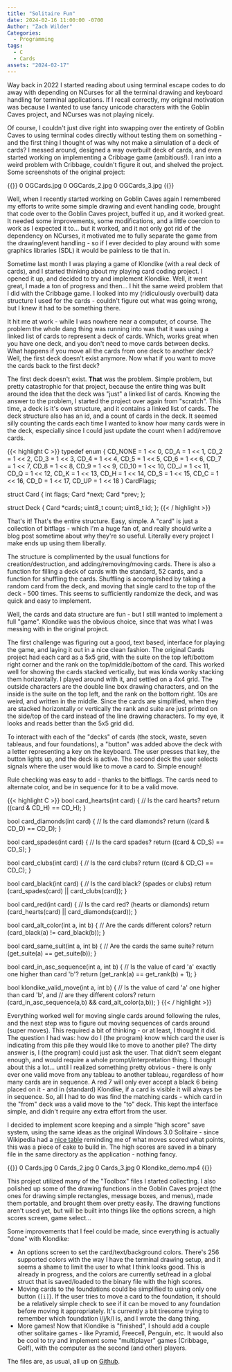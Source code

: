 ```yaml
---
title: "Solitaire Fun"
date: 2024-02-16 11:00:00 -0700
Author: "Zach Wilder"
Categories:
  - Programming
tags:
  - C
  - Cards
assets: "2024-02-17"
---
```


Way back in 2022 I started reading about using terminal escape codes to
do away with depending on NCurses for all the terminal drawing and keyboard
handling for terminal applications. If I recall correctly, my original
motivation was because I wanted to use fancy unicode characters with the Goblin
Caves project, and NCurses was not playing nicely.

Of course, I couldn't just dive right into swapping over the entirety of Goblin
Caves to using terminal codes directly without testing them on something - and
the first thing I thought of was why not make a simulation of a deck of cards?
I messed around, designed a way overbuilt deck of cards, and even started
working on implementing a Cribbage game (ambitious!). I ran into a weird
problem with Cribbage, couldn't figure it out, and shelved the project. Some
screenshots of the original project:

{{<fbox>}}
0 OGCards.jpg
0 OGCards_2.jpg
0 OGCards_3.jpg
{{</fbox>}}

Well, when I recently started working on Goblin Caves again I remembered my
efforts to write some simple drawing and event handling code, brought that code
over to the Goblin Caves project, buffed it up, and it worked great. It needed
some improvements, some modifications, and a little coercion to work as I
expected it to... but it worked, and it not only got rid of the dependency on
NCurses, it motivated me to fully separate the game from the drawing/event
handling - so if I ever decided to play around with some graphics libraries
(SDL) it would be painless to tie that in.

Sometime last month I was playing a game of Klondike (with a real deck of
cards), and I started thinking about my playing card coding project. I opened it
up, and decided to try and implement Klondike. Well, it went great, I made a ton
of progress and then... I hit the same weird problem that I did with the
Cribbage game. I looked into my (ridiculously overbuilt) data structure I used
for the cards - couldn't figure out what was going wrong, but I knew it had to
be something there.

It hit me at work - while I was nowhere near a computer, of course. The problem
the whole dang thing was running into was that it was using a linked list of
cards to represent a deck of cards. Which, works great when you have one deck,
and you don't need to move cards between decks. What happens if you move all the
cards from one deck to another deck? Well, the first deck doesn't exist anymore.
Now what if you want to move the cards back to the first deck? 

The first deck doesn't exist. **That** was the problem. Simple problem, but
pretty catastrophic for that project, because the entire thing was built around
the idea that the deck was "just" a linked list of cards. Knowing the answer to
the problem, I started the project over again from "scratch". This time, a deck
is it's own structure, and it contains a linked list of cards. The deck
structure also has an id, and a count of cards in the deck. It seemed silly
counting the cards each time I wanted to know how many cards were in the deck,
especially since I could just update the count when I add/remove cards. 

{{< highlight C >}}
typedef enum {
    CD_NONE     = 1 << 0,
    CD_A        = 1 << 1,
    CD_2        = 1 << 2,
    CD_3        = 1 << 3,
    CD_4        = 1 << 4,
    CD_5        = 1 << 5,
    CD_6        = 1 << 6,
    CD_7        = 1 << 7,
    CD_8        = 1 << 8,
    CD_9        = 1 << 9,
    CD_10       = 1 << 10,
    CD_J        = 1 << 11,
    CD_Q        = 1 << 12,
    CD_K        = 1 << 13,
    CD_H        = 1 << 14,
    CD_S        = 1 << 15,
    CD_C        = 1 << 16,
    CD_D        = 1 << 17,
    CD_UP       = 1 << 18
} CardFlags;

struct Card {
    int flags;
    Card *next;
    Card *prev;
};

struct Deck {
    Card *cards;
    uint8_t count;
    uint8_t id;
};
{{< / highlight >}}

That's it! That's the entire structure. Easy, simple. A "card" is just a
collection of bitflags - which I'm a huge fan of, and really should write a blog
post sometime about why they're so useful. Literally every project I make ends
up using them liberally.

The structure is complimented by the usual functions for creation/destruction,
and adding/removing/moving cards. There is also a function for filling a deck of
cards with the standard, 52 cards, and a function for shuffling the cards.
Shuffling is accomplished by taking a random card from the deck, and moving that
single card to the top of the deck - 500 times. This seems to sufficiently
randomize the deck, and was quick and easy to implement. 

Well, the cards and data structure are fun - but I still wanted to implement a
full "game". Klondike was the obvious choice, since that was what I was messing
with in the original project. 

The first challenge was figuring out a good, text based, interface for playing
the game, and laying it out in a nice clean fashion. The original Cards project
had each card as a 5x5 grid, with the suite on the top left/bottom right corner
and the rank on the top/middle/bottom of the card. This worked well for showing
the cards stacked vertically, but was kinda wonky stacking them horizontally. I
played around with it, and settled on a 4x4 grid. The outside characters are the
double line box drawing characters, and on the inside is the suite on the top
left, and the rank on the bottom right. 10s are weird, and written in the
middle. Since the cards are simplified, when they are stacked horizontally or
vertically the rank and suite are just printed on the side/top of the card
instead of the line drawing characters. To my eye, it looks and reads better
than the 5x5 grid did. 

To interact with each of the "decks" of cards (the stock, waste, seven tableaus,
and four foundations), a "button" was added above the deck with a letter
representing a key on the keyboard. The user presses that key, the button lights
up, and the deck is active. The second deck the user selects signals where the
user would like to move a card to. Simple enough!

Rule checking was easy to add - thanks to the bitflags. The cards need to
alternate color, and be in sequence for it to be a valid move. 

{{< highlight C >}}
bool card_hearts(int card) {
    // Is the card hearts?
    return ((card & CD_H) == CD_H);
}

bool card_diamonds(int card) {
    // Is the card diamonds?
    return ((card & CD_D) == CD_D);
}

bool card_spades(int card) {
    // Is the card spades?
    return ((card & CD_S) == CD_S);
}

bool card_clubs(int card) {
    // Is the card clubs?
    return ((card & CD_C) == CD_C);
}

bool card_black(int card) {
    // Is the card black? (spades or clubs)
    return (card_spades(card) || card_clubs(card));
}

bool card_red(int card) {
    // Is the card red? (hearts or diamonds)
    return (card_hearts(card) || card_diamonds(card));
}

bool card_alt_color(int a, int b) {
    // Are the cards different colors? 
    return (card_black(a) != card_black(b));
}

bool card_same_suit(int a, int b) {
    // Are the cards the same suite?
    return (get_suite(a) == get_suite(b));
}

bool card_in_asc_sequence(int a, int b) {
    // Is the value of card 'a' exactly one higher than card 'b'?
    return (get_rank(a) == get_rank(b) + 1);
}

bool klondike_valid_move(int a, int b) {
    // Is the value of card 'a' one higher than card 'b', and
    // are they different colors?
    return (card_in_asc_sequence(a,b) && card_alt_color(a,b));
}
{{< / highlight >}}

Everything worked well for moving single cards around following the rules, and
the next step was to figure out moving sequences of cards around (super moves).
This required a bit of thinking - or at least, I thought it did. The question I
had was: how do I (the program) know which card the user is indicating from
this pile they would like to move to another pile? The dirty answer is, I (the
program) could just ask the user. That didn't seem elegant enough, and would
require a whole prompt/interpretation thing. I thought about this a lot... until
I realized something pretty obvious - there is only ever one valid move from any
tableau to another tableau, regardless of how many cards are in sequence. A red
7 will only ever accept a black 6 being placed on it - and in (standard)
Klondike, if a card is visible it will always be in sequence. So, all I had to
do was find the matching cards - which card in the "from" deck was a valid move
to the "to" deck. This kept the interface simple, and didn't require any extra
effort from the user.

I decided to implement score keeping and a simple "high score" save system,
using the same ideas as the original Windows 3.0 Solitaire - since Wikipedia had
a [nice table](https://en.wikipedia.org/wiki/Klondike_(solitaire)#Computerized_versions) 
reminding me of what moves scored what points, this was a piece of
cake to build in. The high scores are saved in a binary file in the same
directory as the application - nothing fancy. 

{{<fbox>}}
0 Cards.jpg
0 Cards_2.jpg
0 Cards_3.jpg
0 Klondike_demo.mp4
{{</fbox>}}

This project utilized many of the "Toolbox" files I started collecting. I also
polished up some of the drawing functions in the Goblin Caves project (the ones
for drawing simple rectangles, message boxes, and menus), made them portable,
and brought them over pretty easily. The drawing functions aren't used yet, but
will be built into things like the options screen, a high scores screen, game
select... 

Some improvements that I feel could be made, since everything is actually "done"
with Klondike:
- An options screen to set the card/text/background colors. There's 256
  supported colors with the way I have the terminal drawing setup, and it seems
a shame to limit the user to what I think looks good. This is already in
progress, and the colors are currently set/read in a global struct that is
saved/loaded to the binary file with the high scores.
- Moving cards to the foundations could be simplified to using only one button
  (`[i]`). If the user tries to move a card to the foundation, it should be a
relatively simple check to see if it can be moved to any foundation before
moving it appropriately. It's currently a bit tiresome trying to remember which
foundation i/j/k/l is, and I wrote the dang thing.
- More games! Now that Klondike is "finished", I should add a couple other
  solitaire games - like Pyramid, Freecell, Penguin, etc. It would also be cool
to try and implement some "multiplayer" games (Cribbage, Golf), with the computer as the second
(and other) players. 

The files are, as usual, all up on [Github](https://github.com/zwilder/cardsv2).
